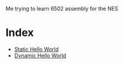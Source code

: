 Me trying to learn 6502 assembly for the NES

# Index

* [Static Hello World](hello_world_static/)
* [Dynamic Hello World](hello_world_dynamic/)
